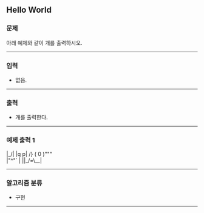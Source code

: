 Hello World
-------------
### 문제

아래 예제와 같이 개를 출력하시오.

- - -

### 입력
* 없음.

- - -

### 출력
* 개를 출력한다.

- - -

### 예제 출력 1
|\_/|
|q p|   /}
( 0 )"""\
|"^"`    |
||_/=\\__|

- - -

### 알고리즘 분류
* 구현

- - -